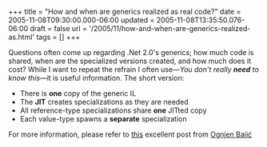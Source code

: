 +++
title = "How and when are generics realized as real code?"
date = 2005-11-08T09:30:00.000-06:00
updated = 2005-11-08T13:35:50.076-06:00
draft = false
url = '/2005/11/how-and-when-are-generics-realized-as.html'
tags = []
+++

Questions often come up regarding .Net 2.0's generics; how much code is shared, when are the specialized versions created, and how much does it cost? While I want to repeat the refrain I often use—_You don't really **need** to know this_—it is useful information. The short version:

* There is **one** copy of the generic IL
* The **JIT** creates specializations as they are needed
* All reference-type specializations share **one** JITted copy
* Each value-type spawns a **separate** specialization

For more information, please refer to [this](http://ognjenbajic.com/blog/2005/11/generics-where-does-generic-code-get.html) excellent post from [Ognjen Bajić](http://ognjenbajic.com/blog/)
